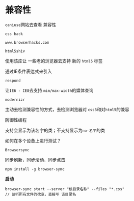 # 兼容性

`caniuse`网站去查看 兼容性



`css hack`

```
www.browserhacks.com
```



`html5shiv`

使用该库让 一些老的浏览器去支持 新的 `html5` 标签

通过IE条件表达式来引入



`respond`

让`IE6 - IE8`去支持 `min/max-width`的媒体查询



`modernizr`

主动去检测兼容性的方式，去检测浏览器对 `css3`和对`html5`的兼容

防御性编程

支持会显示为该名字的类；不支持显示为`no-名字`的类



如何在多个设备上进行测试？

`Browsersync`

同步刷新，同步滚动，同步点击

`npm install -g browser-sync`

**启动**

```
browser-sync start --server "根目录名称" --files "*.css"
// 监听所有文件的改变，直接写 该目录名
```
